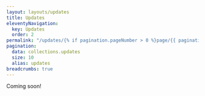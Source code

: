 ```yaml
---
layout: layouts/updates
title: Updates
eleventyNavigation:
  key: Updates
  order: 2
permalink: "/updates/{% if pagination.pageNumber > 0 %}page/{{ pagination.pageNumber + 1 }}/{% endif %}"
pagination:
  data: collections.updates
  size: 10
  alias: updates
breadcrumbs: true
---
```

Coming soon!

